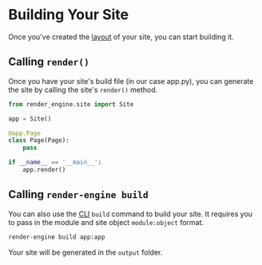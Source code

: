 # Building Your Site

Once you've created the [layout](./layout.md) of your site, you can start building it.

## Calling `render()`

Once you have your site's build file (in our case app.py), you can generate the site by calling the site's `render()` method.

```app.py
from render_engine.site import Site

app = Site()

@app.Page
class Page(Page):
    pass

if __name__ == '__main__':
    app.render()
```

## Calling `render-engine build`

You can also use the [CLI](../cli.md#building-your-site-with-render-engine-build) `build` command to build your site. It requires you to pass in the module and site object `module:object` format.

```bash
render-engine build app:app
```

Your site will be generated in the `output` folder.
